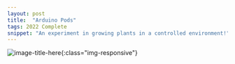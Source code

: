 ```yaml
---
layout: post
title:  "Arduino Pods"
tags: 2022 Complete
snippet: "An experiment in growing plants in a controlled environment!"
---
```



![image-title-here](/img/arduino_plant_bed.jpg){:class="img-responsive"}
